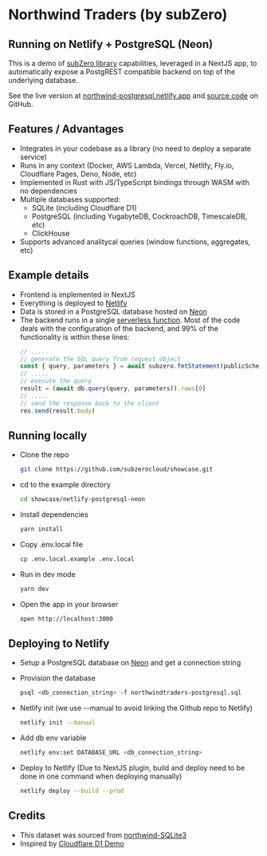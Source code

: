 # Northwind Traders (by subZero)
## Running on Netlify + PostgreSQL (Neon)
This is a demo of [subZero library](https://www.npmjs.com/package/subzerocloud) capabilities, leveraged in a NextJS app, to automatically expose a PostgREST compatible backend on top of the underlying database. 

See the live version at [northwind-postgresql.netlify.app](https://northwind-postgresql.netlify.app) and [source code](https://github.com/subzerocloud/showcase/tree/main/netlify-postgresql-neon) on GitHub.

## Features / Advantages
- Integrates in your codebase as a library (no need to deploy a separate service) 
- Runs in any context (Docker, AWS Lambda, Vercel, Netlify, Fly.io, Cloudflare Pages, Deno, Node, etc)
- Implemented in Rust with JS/TypeScript bindings through WASM with no dependencies
- Multiple databases supported:
    - SQLite (including Cloudflare D1)
    - PostgreSQL (including YugabyteDB, CockroachDB, TimescaleDB, etc)
    - ClickHouse
- Supports advanced analitycal queries (window functions, aggregates, etc)

## Example details
- Frontend is implemented in NextJS
- Everything is deployed to [Netlify](https://www.netlify.com)
- Data is stored in a PostgreSQL database hosted on [Neon](https://neon.tech/)
- The backend runs in a single [serverless function](https://github.com/subzerocloud/showcase/blob/main/netlify-postgresql-neon/pages/api/%5B...path%5D.ts).
    Most of the code deals with the configuration of the backend, and 99% of the functionality is within these lines:
    ```typescript
    // .....
    // generate the SQL query from request object
    const { query, parameters } = await subzero.fmtStatement(publicSchema, `${urlPrefix}/`, role, req, queryEnv)
    // .....
    // execute the query
    result = (await db.query(query, parameters)).rows[0]
    // .....
    // send the response back to the client
    res.send(result.body)
    ```

## Running locally
- Clone the repo
    ```bash
    git clone https://github.com/subzerocloud/showcase.git
    ```
 - cd to the example directory
    ```bash
    cd showcase/netlify-postgresql-neon
    ```
- Install dependencies
    ```bash
    yarn install
    ```
- Copy .env.local file
    ```bash
    cp .env.local.example .env.local
    ```
- Run in dev mode
    ```bash
    yarn dev
    ```
- Open the app in your browser
    ```bash
    open http://localhost:3000
    ```

## Deploying to Netlify
- Setup a PostgreSQL database on [Neon](https://neon.tech) and get a connection string
- Provision the database
  ```bash
  psql <db_connection_string> -f northwindtraders-postgresql.sql
  ```

- Netlify init (we use --manual to avoid linking the Github repo to Netlify)
    ```bash
    netlify init --manual
    ```
- Add db env variable
    ```bash
    netlify env:set DATABASE_URL <db_connection_string>
    ```
- Deploy to Netlify (Due to NextJS plugin, build and deploy need to be done in one command when deploying manually)
    ```bash
    netlify deploy --build --prod
    ```

## Credits
- This dataset was sourced from [northwind-SQLite3](https://github.com/jpwhite3/northwind-SQLite3)
- Inspired by [Cloudflare D1 Demo](https://northwind.d1sql.com/)

